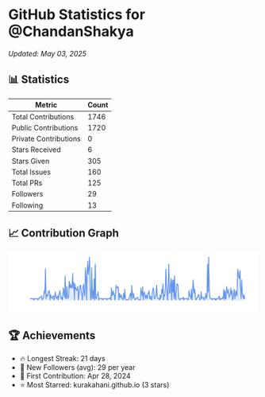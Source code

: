 # GitHub Statistics for @ChandanShakya
*Updated: May 03, 2025*

## 📊 Statistics
| Metric | Count |
|--------|--------|
| Total Contributions | 1746 |
| Public Contributions | 1720 |
| Private Contributions | 0 |
| Stars Received | 6 |
| Stars Given | 305 |
| Total Issues | 160 |
| Total PRs | 125 |
| Followers | 29 |
| Following | 13 |

## 📈 Contribution Graph

![Contribution Graph](./contribution_graph.png)

## 🏆 Achievements

- 🔥 Longest Streak: 21 days
- 👥 New Followers (avg): 29 per year
- 📅 First Contribution: Apr 28, 2024
- ⭐ Most Starred: kurakahani.github.io (3 stars)
